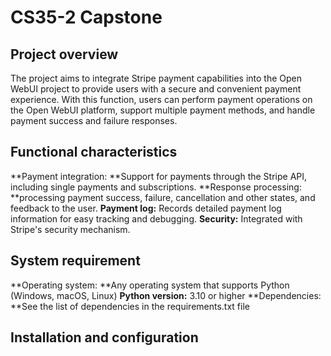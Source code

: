 # CS35-2 Capstone 
## Project overview
The project aims to integrate Stripe payment capabilities into the Open WebUI project to provide users with a secure and convenient payment experience. With this function, 
users can perform payment operations on the Open WebUI platform, support multiple payment methods, and handle payment success and failure responses.

## Functional characteristics
**Payment integration: **Support for payments through the Stripe API, including single payments and subscriptions.
**Response processing: **processing payment success, failure, cancellation and other states, and feedback to the user.
**Payment log:** Records detailed payment log information for easy tracking and debugging.
**Security:** Integrated with Stripe's security mechanism.

## System requirement
**Operating system: **Any operating system that supports Python (Windows, macOS, Linux)
**Python version:** 3.10 or higher
**Dependencies: **See the list of dependencies in the requirements.txt file

## Installation and configuration
